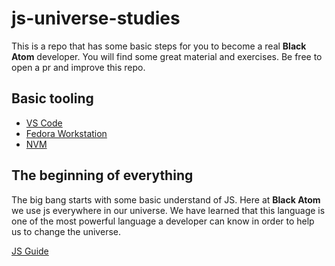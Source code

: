 # js-universe-studies

This is a repo that has some basic steps for you to become a real **Black Atom** developer. You will find some great
material and exercises. Be free to open a pr and improve this repo.

## Basic tooling

* [VS Code](https://code.visualstudio.com/)    
* [Fedora Workstation](https://getfedora.org/en/workstation/)
* [NVM](https://github.com/creationix/nvm)

## The beginning of everything

The big bang starts with some basic understand of JS. Here at **Black Atom** we use js everywhere in our universe. We have
learned that this language is one of the most powerful language a developer can know in order to help us to change the universe.

[JS Guide](js/js.md)

